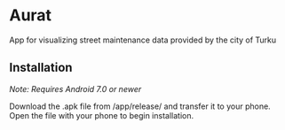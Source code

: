 # Aurat
App for visualizing street maintenance data provided by the city of Turku

## Installation
*Note: Requires Android 7.0 or newer*

Download the .apk file from /app/release/ and transfer it to your phone. Open the file with your phone to begin installation.
